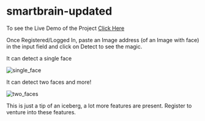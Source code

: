 # smartbrain-updated

To see the Live Demo of the Project [Click Here](https://smartbrain-face-reg-app.herokuapp.com/)

Once Registered/Logged In, paste an Image address (of an Image with face) in the input field and click on Detect to 
see the magic.

It can detect a single face

![single_face](https://user-images.githubusercontent.com/65464535/125629890-b13432a8-8b56-4a09-bbd7-2e66e779691a.png)


It can detect two faces and more!

![two_faces](https://user-images.githubusercontent.com/65464535/125629363-45aa42ac-98d8-4c99-a230-f9e8ce44c270.png)

This is just a tip of an iceberg, a lot more features are present. Register to venture into these features.

